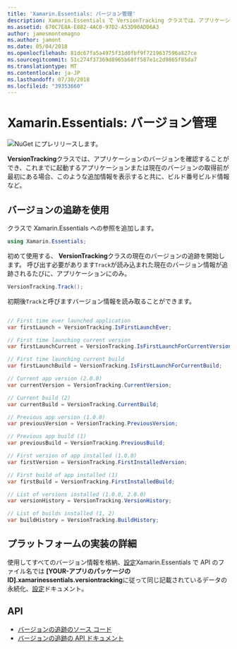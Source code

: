 ```yaml
---
title: 'Xamarin.Essentials: バージョン管理'
description: Xamarin.Essentials で VersionTracking クラスでは、アプリケーションのバージョンを確認することができ、ビルド番号が、最初にある場合、このような追加情報を表示すると共に、アプリケーションの起動をこれまでの時間または、現在のバージョンでは、前回のビルドを取得については、その他
ms.assetid: 670C7E8A-E882-4AC0-97D2-A53D90ADD6A3
author: jamesmontemagno
ms.author: jamont
ms.date: 05/04/2018
ms.openlocfilehash: 81dc67fa5a4975f31d0fbf9f7219637596a827ce
ms.sourcegitcommit: 51c274f37369d8965b68ff587e1c2d9865f85da7
ms.translationtype: MT
ms.contentlocale: ja-JP
ms.lasthandoff: 07/30/2018
ms.locfileid: "39353660"
---
```

# <a name="xamarinessentials-version-tracking"></a>Xamarin.Essentials: バージョン管理

![NuGet にプレリリースします。](~/media/shared/pre-release.png)

**VersionTracking**クラスでは、アプリケーションのバージョンを確認することができ、これまでに起動するアプリケーションまたは現在のバージョンの取得前が最初にある場合、このような追加情報を表示すると共に、ビルド番号ビルド情報など。

## <a name="using-version-tracking"></a>バージョンの追跡を使用

クラスで Xamarin.Essentials への参照を追加します。

```csharp
using Xamarin.Essentials;
```

初めて使用する、 **VersionTracking**クラスの現在のバージョンの追跡を開始します。 呼び出す必要があります`Track`が読み込まれた現在のバージョン情報が追跡されるたびに、アプリケーションにのみ。

```csharp
VersionTracking.Track();
```

初期後`Track`と呼びますバージョン情報を読み取ることができます。

```csharp

// First time ever launched application
var firstLaunch = VersionTracking.IsFirstLaunchEver;

// First time launching current version
var firstLaunchCurrent = VersionTracking.IsFirstLaunchForCurrentVersion;

// First time launching current build
var firstLaunchBuild = VersionTracking.IsFirstLaunchForCurrentBuild;

// Current app version (2.0.0)
var currentVersion = VersionTracking.CurrentVersion;

// Current build (2)
var currentBuild = VersionTracking.CurrentBuild;

// Previous app version (1.0.0)
var previousVersion = VersionTracking.PreviousVersion;

// Previous app build (1)
var previousBuild = VersionTracking.PreviousBuild;

// First version of app installed (1.0.0)
var firstVersion = VersionTracking.FirstInstalledVersion;

// First build of app installed (1)
var firstBuild = VersionTracking.FirstInstalledBuild;

// List of versions installed (1.0.0, 2.0.0)
var versionHistory = VersionTracking.VersionHistory;

// List of builds installed (1, 2)
var buildHistory = VersionTracking.BuildHistory;
```

## <a name="platform-implementation-specifics"></a>プラットフォームの実装の詳細

使用してすべてのバージョン情報を格納、[設定](preferences.md)Xamarin.Essentials で API のファイル名では **[YOUR-アプリのパッケージの ID].xamarinessentials.versiontracking**に従って同じ記載されているデータの永続化、[設定](preferences.md#persistence)ドキュメント。

## <a name="api"></a>API

- [バージョンの追跡のソース コード](https://github.com/xamarin/Essentials/tree/master/Xamarin.Essentials/VersionTracking)
- [バージョンの追跡の API ドキュメント](xref:Xamarin.Essentials.VersionTracking)
